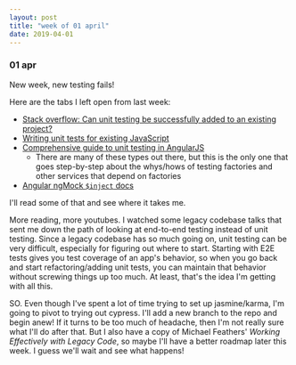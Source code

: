 ```yaml
---
layout: post
title: "week of 01 april"
date: 2019-04-01
---
```


### 01 apr

New week, new testing fails! 

Here are the tabs I left open from last week:

* [Stack overflow: Can unit testing be successfully added to an existing project?](https://stackoverflow.com/questions/3476054/can-unit-testing-be-successfully-added-into-an-existing-production-project-if-s)
* [Writing unit tests for existing JavaScript](https://rmurphey.com/blog/2014/07/13/unit-tests)
* [Comprehensive guide to unit testing in AngularJS](https://www.syntaxsuccess.com/viewarticle/comprehensive-guide-to-unit-testing-in-angularjs)
  * There are many of these types out there, but this is the only one that goes step-by-step about the whys/hows of testing factories and other services that depend on factories
* [Angular ngMock `$inject` docs](https://docs.angularjs.org/api/ngMock/function/angular.mock.inject)

I'll read some of that and see where it takes me. 

More reading, more youtubes. I watched some legacy codebase talks that sent me down the path of looking at end-to-end testing instead of unit testing. Since a legacy codebase has so much going on, unit testing can be very difficult, especially for figuring out where to start. Starting with E2E tests gives you test coverage of an app's behavior, so when you go back and start refactoring/adding unit tests, you can maintain that behavior without screwing things up too much. At least, that's the idea I'm getting with all this. 

SO. Even though I've spent a lot of time trying to set up jasmine/karma, I'm going to pivot to trying out cypress. I'll add a new branch to the repo and begin anew! If it turns to be too much of headache, then I'm not really sure what I'll do after that. But I also have a copy of Michael Feathers' *Working Effectively with Legacy Code*, so maybe I'll have a better roadmap later this week. I guess we'll wait and see what happens!
